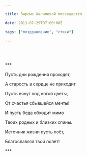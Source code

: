 ```yaml
---

title: Зареме Халиловой посвящается

date: 2011-07-29T07:00:00Z

tags: ["поздравление", "стихи"]

---
```


<br/><br/>

\*\*\*

Пусть дни рождения проходят,

А старость в сердце не приходит.

Пусть вянут под ногой цветы,

От счастья сбывшейся мечты!

И пусть беда обходит мимо

Твоих родных и близких спины.

Источник жизни пусть поёт,

Благославляя твой полёт!

\*\*\*